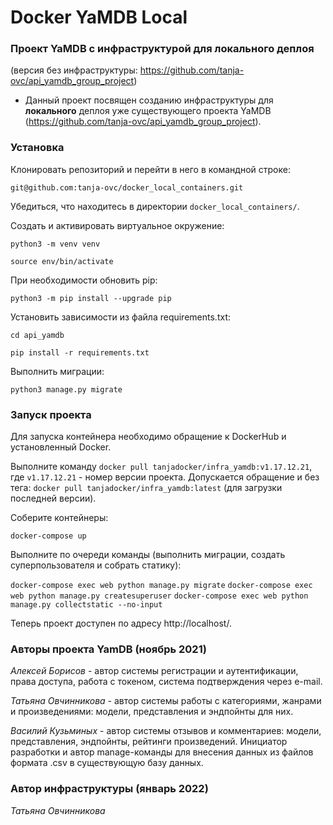 # Docker YaMDB Local

### Проект YaMDB с инфраструктурой для локального деплоя
(версия без инфраструктуры: https://github.com/tanja-ovc/api_yamdb_group_project)

- Данный проект посвящен созданию инфраструктуры для __локального__ деплоя уже существующего проекта YaMDB (https://github.com/tanja-ovc/api_yamdb_group_project).

### Установка
Клонировать репозиторий и перейти в него в командной строке:

```git@github.com:tanja-ovc/docker_local_containers.git```

Убедиться, что находитесь в директории ```docker_local_containers/```.

Cоздать и активировать виртуальное окружение:

```python3 -m venv venv```

```source env/bin/activate```

При необходимости обновить pip:

```python3 -m pip install --upgrade pip```

Установить зависимости из файла requirements.txt:

```cd api_yamdb```

```pip install -r requirements.txt```

Выполнить миграции:

```python3 manage.py migrate```

### Запуск проекта

Для запуска контейнера необходимо обращение к DockerHub и установленный Docker.

Выполните команду ```docker pull tanjadocker/infra_yamdb:v1.17.12.21```, где ```v1.17.12.21``` - номер версии проекта. Допускается обращение и без тега: ```docker pull tanjadocker/infra_yamdb:latest``` (для загрузки последней версии).

Соберите контейнеры:

```docker-compose up```

Выполните по очереди команды (выполнить миграции, создать суперпользователя и собрать статику):

```docker-compose exec web python manage.py migrate```
```docker-compose exec web python manage.py createsuperuser```
```docker-compose exec web python manage.py collectstatic --no-input```

Теперь проект доступен по адресу http://localhost/.


### Авторы проекта YamDB (ноябрь 2021)

_Алексей Борисов_ - автор системы регистрации и аутентификации, права доступа, работа с токеном, система подтверждения через e-mail.

_Татьяна Овчинникова_ - автор системы работы с категориями, жанрами и произведениями: модели, представления и эндпойнты для них.

_Василий Кузьминых_ - автор системы отзывов и комментариев: модели, представления, эндпойнты, рейтинги произведений. Инициатор разработки и автор manage-команды для внесения данных из файлов формата .csv в существующую базу данных.


### Автор инфраструктуры (январь 2022)
_Татьяна Овчинникова_

